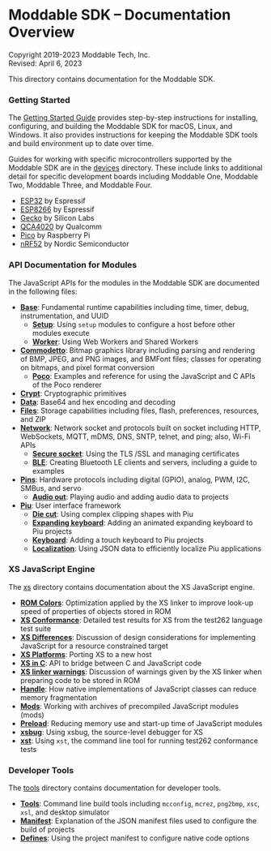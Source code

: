 # Moddable SDK – Documentation Overview
Copyright 2019-2023 Moddable Tech, Inc.<BR>
Revised: April 6, 2023

This directory contains documentation for the Moddable SDK.

### Getting Started

The [Getting Started Guide](./Moddable%20SDK%20-%20Getting%20Started.md) provides step-by-step instructions for installing, configuring, and building the Moddable SDK for macOS, Linux, and Windows. It also provides instructions for keeping the Moddable SDK tools and build environment up to date over time.

Guides for working with specific microcontrollers supported by the Moddable SDK are in the  [devices](./devices) directory. These include links to additional detail for specific development boards including Moddable One, Moddable Two, Moddable Three, and Moddable Four.

- [ESP32](./devices/esp32.md) by Espressif
- [ESP8266](./devices/esp8266.md) by Espressif
- [Gecko](./devices/gecko/GeckoBuild.md) by Silicon Labs
- [QCA4020](./devices/qca4020/README.md) by Qualcomm
- [Pico](./devices/pico.md) by Raspberry Pi
- [nRF52](./devices/nrf52.md) by Nordic Semiconductor

### API Documentation for Modules

The JavaScript APIs for the modules in the Moddable SDK are documented in the following files:

- [**Base**](./base/base.md): Fundamental runtime capabilities including time, timer, debug, instrumentation, and UUID
  - [**Setup**](./base/setup.md): Using `setup` modules to configure a host before other modules execute 
  - [**Worker**](./base/worker.md): Using Web Workers and Shared Workers 
- [**Commodetto**](./commodetto/commodetto.md): Bitmap graphics library including parsing and rendering of BMP, JPEG, and PNG images, and BMFont files; classes for operating on bitmaps, and pixel format conversion
  - [**Poco**](./commodetto/poco.md): Examples and reference for using the JavaScript and C APIs of the Poco renderer  
- [**Crypt**](./crypt/crypt.md): Cryptographic primitives
- [**Data**](./data/data.md): Base64 and hex encoding and decoding
 - [**Files**](./files/files.md): Storage capabilities including files, flash, preferences, resources, and ZIP
- [**Network**](./network/network.md): Network socket and protocols built on socket including HTTP, WebSockets, MQTT, mDMS, DNS, SNTP, telnet, and ping; also, Wi-Fi  APIs
  - [**Secure socket**](./network/securesocket.md): Using the TLS /SSL and managing certificates
  - [**BLE**](./network/ble/ble.md): Creating Bluetooth LE clients and servers, including a guide to examples
- [**Pins**](./pins/pins.md): Hardware protocols including digital (GPIO), analog, PWM, I2C, SMBus, and servo
  - [**Audio out**](./pins/audioout.md): Playing audio and adding audio data to projects
- [**Piu**](./piu/piu.md): User interface framework
  - [**Die cut**](./piu/die-cut.md): Using complex clipping shapes with Piu
  - [**Expanding keyboard**](./piu/expanding-keyboard.md): Adding an animated expanding keyboard to Piu projects
  - [**Keyboard**](./piu/keyboard.md): Adding a touch keyboard to Piu projects
  - [**Localization**](./piu/localization.md): Using JSON data to efficiently localize Piu applications

### XS JavaScript Engine

The [xs](./xs) directory contains documentation about the XS JavaScript engine.

- [**ROM Colors**](./xs/ROM%20Colors.md): Optimization applied by the XS linker to improve look-up speed of properties of objects stored in ROM
- [**XS Conformance**](./xs/XS%20Conformance.md): Detailed test results for XS from the test262 language test suite
- [**XS Differences**](./xs/XS%20Differences.md): Discussion of design considerations for implementing JavaScript for a resource constrained target
- [**XS Platforms**](./xs/XS%20Platforms.md): Porting XS to a new host
- [**XS in C**](./xs/XS%20in%20C.md): API to bridge between C and JavaScript code
- [**XS linker warnings**](./xs/XS%20linker%20warnings.md): Discussion of warnings given by the XS linker when preparing code to be stored in ROM
- [**Handle**](./xs/handle.md): How native implementations of JavaScript classes can reduce memory fragmentation
- [**Mods**](./xs/mods.md): Working with archives of precompiled JavaScript modules (mods)
- [**Preload**](./xs/preload.md): Reducing memory use and start-up time of JavaScript modules
- [**xsbug**](./xs/xsbug.md): Using xsbug, the source-level debugger for XS
- [**xst**](./xs/xst.md): Using `xst`, the command line tool for running test262 conformance tests

### Developer Tools

The [tools](./tools) directory contains documentation for developer tools.

- [**Tools**](./tools/tools.md): Command line build tools including `mcconfig`, `mcrez`, `png2bmp`, `xsc`, `xsl`, and desktop simulator
- [**Manifest**](./tools/manifest.md): Explanation of the JSON manifest files used to configure the build of projects
- [**Defines**](./tools/defines.md): Using the project manifest to configure native code options
